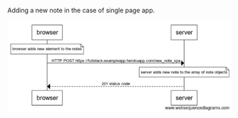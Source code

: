 Adding a new note in the case of single page app.

![new note in the case of single page app](images/0_6.png "exercise 0.6")
